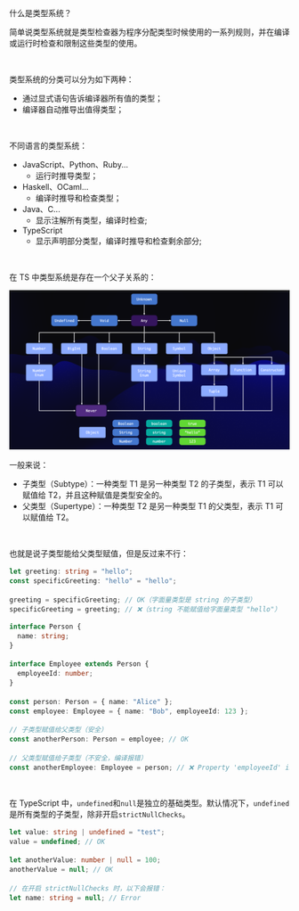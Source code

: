什么是类型系统？

简单说类型系统就是类型检查器为程序分配类型时候使用的一系列规则，并在编译或运行时检查和限制这些类型的使用。

<br />

类型系统的分类可以分为如下两种：

+ 通过显式语句告诉编译器所有值的类型；
+ 编译器自动推导出值得类型；

<br />

不同语言的类型系统：

+ JavaScript、Python、Ruby...
    - 运行时推导类型；
+ Haskell、OCaml...
    - 编译时推导和检查类型；
+ Java、C...
    - 显示注解所有类型，编译时检查;
+ TypeScript
    - 显示声明部分类型，编译时推导和检查剩余部分;

<br />

在 TS 中类型系统是存在一个父子关系的：

![](imgs/1731637350096-55c2f1b5-7983-4064-841c-abadaa89a4d0.png)

一般来说：

+ 子类型（Subtype）：一种类型 T1 是另一种类型 T2 的子类型，表示 T1 可以赋值给 T2，并且这种赋值是类型安全的。
+ 父类型（Supertype）：一种类型 T2 是另一种类型 T1 的父类型，表示 T1 可以赋值给 T2。

<br />

也就是说子类型能给父类型赋值，但是反过来不行：

```typescript
let greeting: string = "hello";
const specificGreeting: "hello" = "hello";

greeting = specificGreeting; // OK（字面量类型是 string 的子类型）
specificGreeting = greeting; // ❌（string 不能赋值给字面量类型 "hello"）
```

```typescript
interface Person {
  name: string;
}

interface Employee extends Person {
  employeeId: number;
}

const person: Person = { name: "Alice" };
const employee: Employee = { name: "Bob", employeeId: 123 };

// 子类型赋值给父类型（安全）
const anotherPerson: Person = employee; // OK

// 父类型赋值给子类型（不安全，编译报错）
const anotherEmployee: Employee = person; // ❌ Property 'employeeId' is missing
```

<br />

在 TypeScript 中，`undefined`和`null`是独立的基础类型。默认情况下，`undefined`是所有类型的子类型，除非开启`strictNullChecks`。

```typescript
let value: string | undefined = "test";
value = undefined; // OK

let anotherValue: number | null = 100;
anotherValue = null; // OK

// 在开启 strictNullChecks 时，以下会报错：
let name: string = null; // Error
```

